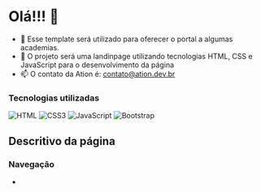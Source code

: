 # Olá!!! 👋

- 🔭 Esse template será utilizado para oferecer o portal a algumas academias.
- 🌱 O projeto será uma landinpage utilizando tecnologias HTML, CSS e JavaScript para o desenvolvimento da página
- 📫 O contato da Ation é: contato@ation.dev.br

### Tecnologias utilizadas

![HTML](https://img.shields.io/badge/HTML-000?style=for-the-badge&logo=html5&logoColor=30A3DC)
![CSS3](https://img.shields.io/badge/CSS3-000?style=for-the-badge&logo=css3&logoColor=E94D5F)
![JavaScript](https://img.shields.io/badge/JavaScript-000?style=for-the-badge&logo=javascript&logoColor=F0DB4F)
![Bootstrap](https://img.shields.io/badge/bootstrap-000?style=for-the-badge&logo=bootstrap&logoColor=553C7B)

## Descritivo da página

### Navegação

- 

